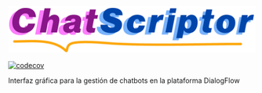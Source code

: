 <img src="web/static/imagenes/CSLogoCompleto.png" alt="">

 [![codecov](https://codecov.io/gh/clv1003/Chat-Scriptor/branch/main/graph/badge.svg)](https://codecov.io/gh/clv1003/Chat-Scriptor)

Interfaz gráfica para la gestión de chatbots en la plataforma DialogFlow

[comment]: https://dbdzm869oupei.cloudfront.net/img/sticker/preview/75510.png
